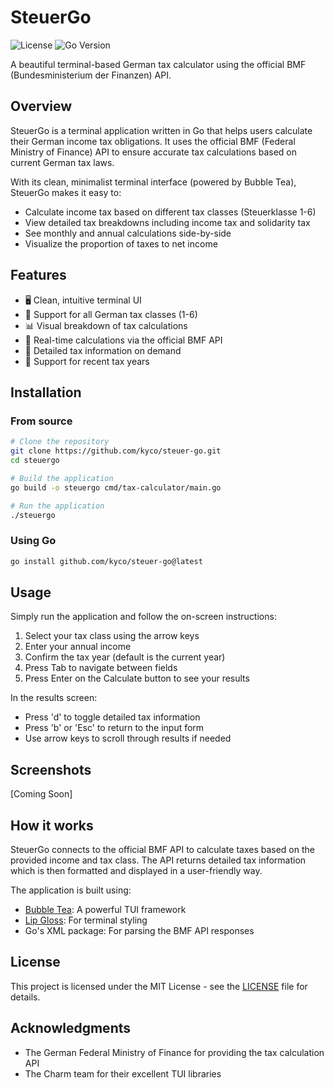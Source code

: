 # SteuerGo

![License](https://img.shields.io/badge/license-MIT-blue)
![Go Version](https://img.shields.io/badge/go-%3E%3D1.18-blue)

A beautiful terminal-based German tax calculator using the official BMF (Bundesministerium der Finanzen) API.

## Overview

SteuerGo is a terminal application written in Go that helps users calculate their German income tax obligations. It uses the official BMF (Federal Ministry of Finance) API to ensure accurate tax calculations based on current German tax laws.

With its clean, minimalist terminal interface (powered by Bubble Tea), SteuerGo makes it easy to:

- Calculate income tax based on different tax classes (Steuerklasse 1-6)
- View detailed tax breakdowns including income tax and solidarity tax
- See monthly and annual calculations side-by-side
- Visualize the proportion of taxes to net income

## Features

- 🖥️ Clean, intuitive terminal UI
- 🔢 Support for all German tax classes (1-6)
- 📊 Visual breakdown of tax calculations
- 🔄 Real-time calculations via the official BMF API
- 📝 Detailed tax information on demand
- 📅 Support for recent tax years

## Installation

### From source

```bash
# Clone the repository
git clone https://github.com/kyco/steuer-go.git
cd steuergo

# Build the application
go build -o steuergo cmd/tax-calculator/main.go

# Run the application
./steuergo
```

### Using Go

```bash
go install github.com/kyco/steuer-go@latest
```

## Usage

Simply run the application and follow the on-screen instructions:

1. Select your tax class using the arrow keys
2. Enter your annual income
3. Confirm the tax year (default is the current year)
4. Press Tab to navigate between fields
5. Press Enter on the Calculate button to see your results

In the results screen:
- Press 'd' to toggle detailed tax information
- Press 'b' or 'Esc' to return to the input form
- Use arrow keys to scroll through results if needed

## Screenshots

[Coming Soon]

## How it works

SteuerGo connects to the official BMF API to calculate taxes based on the provided income and tax class. The API returns detailed tax information which is then formatted and displayed in a user-friendly way.

The application is built using:
- [Bubble Tea](https://github.com/charmbracelet/bubbletea): A powerful TUI framework
- [Lip Gloss](https://github.com/charmbracelet/lipgloss): For terminal styling
- Go's XML package: For parsing the BMF API responses

## License

This project is licensed under the MIT License - see the [LICENSE](LICENSE) file for details.

## Acknowledgments

- The German Federal Ministry of Finance for providing the tax calculation API
- The Charm team for their excellent TUI libraries
